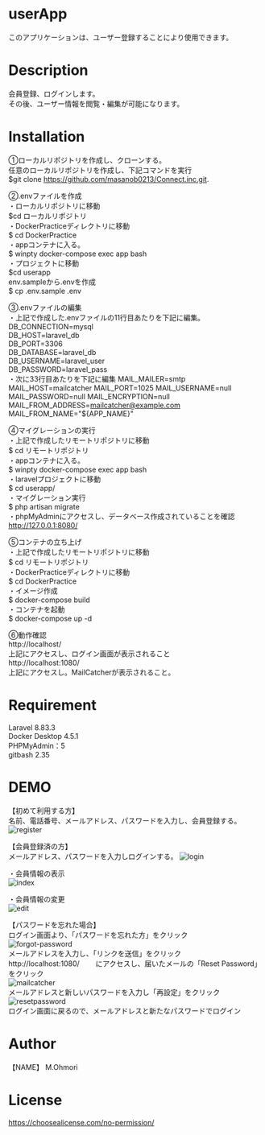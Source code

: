 # userApp
このアプリケーションは、ユーザー登録することにより使用できます。

# Description
会員登録、ログインします。  
その後、ユーザー情報を閲覧・編集が可能になります。

# Installation
①ローカルリポジトリを作成し、クローンする。  
任意のローカルリポジトリを作成し、下記コマンドを実行  
$git clone https://github.com/masanob0213/Connect.inc.git.

②.envファイルを作成  
・ローカルリポジトリに移動  
$cd ローカルリポジトリ  
・DockerPracticeディレクトリに移動  
$ cd DockerPractice  
・appコンテナに入る。  
$ winpty docker-compose exec app bash  
・プロジェクトに移動  
$cd userapp  
env.sampleから.envを作成  
$ cp .env.sample .env

③.envファイルの編集  
・上記で作成した.envファイルの11行目あたりを下記に編集。  
DB_CONNECTION=mysql  
DB_HOST=laravel_db  
DB_PORT=3306  
DB_DATABASE=laravel_db  
DB_USERNAME=laravel_user  
DB_PASSWORD=laravel_pass   
・次に33行目あたりを下記に編集
MAIL_MAILER=smtp
MAIL_HOST=mailcatcher
MAIL_PORT=1025
MAIL_USERNAME=null
MAIL_PASSWORD=null
MAIL_ENCRYPTION=null
MAIL_FROM_ADDRESS=mailcatcher@example.com
MAIL_FROM_NAME="${APP_NAME}"

④マイグレーションの実行  
・上記で作成したリモートリポジトリに移動  
$ cd リモートリポジトリ  
・appコンテナに入る。  
$ winpty docker-compose exec app bash  
・laravelプロジェクトに移動  
$ cd userapp/  
・マイグレーション実行  
$ php artisan migrate  
・phpMyAdminにアクセスし、データベース作成されていることを確認  
http://127.0.0.1:8080/

⑤コンテナの立ち上げ  
・上記で作成したリモートリポジトリに移動  
$ cd リモートリポジトリ  
・DockerPracticeディレクトリに移動  
$ cd DockerPractice  
・イメージ作成  
$ docker-compose build  
・コンテナを起動  
$ docker-compose up -d  

⑥動作確認  
http://localhost/  
上記にアクセスし、ログイン画面が表示されること  
http://localhost:1080/  
上記にアクセスし。MailCatcherが表示されること。

# Requirement
Laravel 8.83.3  
Docker Desktop 4.5.1  
PHPMyAdmin：5  
gitbash 2.35

# DEMO
【初めて利用する方】  
名前、電話番号、メールアドレス、パスワードを入力し、会員登録する。  
![register](https://user-images.githubusercontent.com/90172942/156915134-343e86ed-4914-4ab3-ac7e-067f1f20af70.png)

【会員登録済の方】  
メールアドレス、パスワードを入力しログインする。
![login](https://user-images.githubusercontent.com/90172942/156915193-db78d1f0-5bc5-44db-8681-49e8ee7c96e3.png)

・会員情報の表示  
![index](https://user-images.githubusercontent.com/90172942/156907822-ed002b9f-a9df-4bb4-9a8a-de609e1afb5a.png)

・会員情報の変更  
![edit](https://user-images.githubusercontent.com/90172942/156907796-3b8f89d9-9699-4dbc-863e-54fc47ae45a5.png)

【パスワードを忘れた場合】  
ログイン画面より、「パスワードを忘れた方」をクリック  
![forgot-password](https://user-images.githubusercontent.com/90172942/156916081-8dea8c10-ca7f-4e62-800f-9ff9320433b7.png)  
メールアドレスを入力し、「リンクを送信」をクリック  
http://localhost:1080/　　
にアクセスし、届いたメールの「Reset Password」をクリック  
![mailcatcher](https://user-images.githubusercontent.com/90172942/156916212-5da9d6e4-0b36-4241-a47f-523b2e809e71.png)  
メールアドレスと新しいパスワードを入力し「再設定」をクリック  
![resetpassword](https://user-images.githubusercontent.com/90172942/156916247-1b4296b0-7626-4d50-b727-684ceb770d08.png)  
ログイン画面に戻るので、メールアドレスと新たなパスワードでログイン
# Author

【NAME】 M.Ohmori  

# License  
https://choosealicense.com/no-permission/

